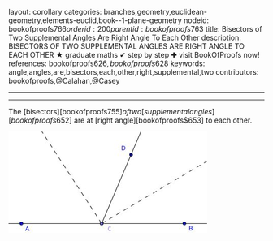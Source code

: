 layout: corollary
categories: branches,geometry,euclidean-geometry,elements-euclid,book--1-plane-geometry
nodeid: bookofproofs$766
orderid: 200
parentid: bookofproofs$763
title: Bisectors of Two Supplemental Angles Are Right Angle To Each Other
description: BISECTORS OF TWO SUPPLEMENTAL ANGLES ARE RIGHT ANGLE TO EACH OTHER &#9733; graduate maths &#10004; step by step &#10010; visit BookOfProofs now!
references: bookofproofs$626,bookofproofs$628
keywords: angle,angles,are,bisectors,each,other,right,supplemental,two
contributors: bookofproofs,@Calahan,@Casey

---


---

The [bisectors][bookofproofs$755] of two [supplemental angles][bookofproofs$652] are at [right angle][bookofproofs$653] to each other.


![Fig5p5p16_1](https://github.com/bookofproofs/bookofproofs.github.io/blob/main/_sources/_assets/images/examples/Fig5p5p16_1.jpg?raw=true)

